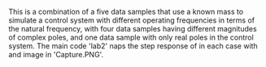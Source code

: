 This is a combination of a five data samples that use a known mass to simulate a control system with different operating frequencies in terms of the natural frequency, with four data samples having different magnitudes of complex poles, and one data sample with only real poles in the control system. The main code 'lab2' naps the step response of in each case with and image in 'Capture.PNG'.
